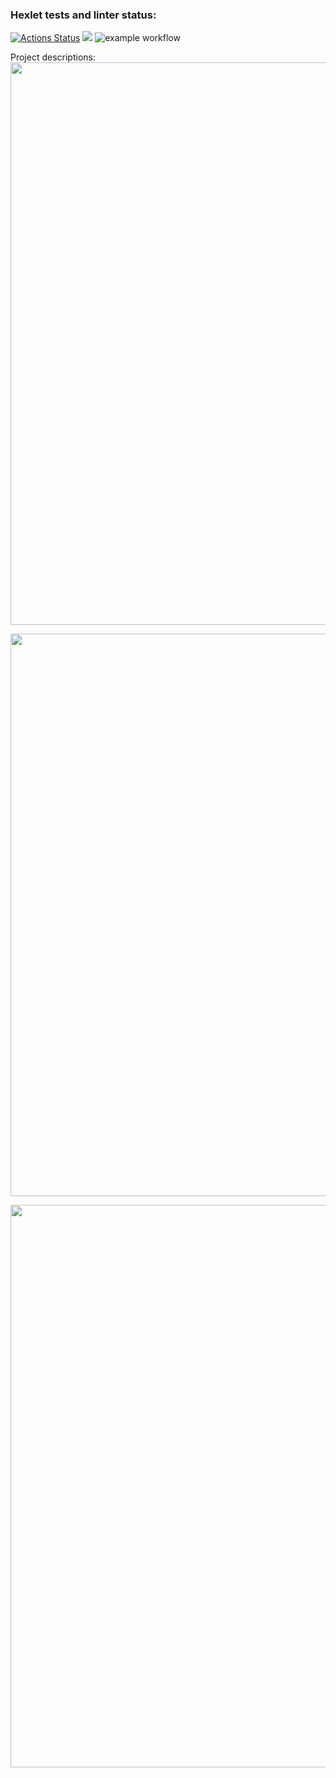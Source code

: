 ### Hexlet tests and linter status:
[![Actions Status](https://github.com/Dbeklemyshev/java-project-lvl1/workflows/hexlet-check/badge.svg)](https://github.com/Dbeklemyshev/java-project-lvl1/actions)
<a href="https://codeclimate.com/github/codeclimate/codeclimate/maintainability"><img src="https://api.codeclimate.com/v1/badges/a99a88d28ad37a79dbf6/maintainability" /></a>
![example workflow](https://github.com/github/docs/actions/workflows/main.yml/badge.svg)

Project descriptions:
<a href="https://asciinema.org/a/42odmw6ILw82ndsMLqcb2cjCI?autoplay=1"><img src="https://asciinema.org/a/42odmw6ILw82ndsMLqcb2cjCI.png" width="900"/></a>

<a href="https://asciinema.org/a/5UGet3xIf1DuwfMbmbyb2kvk1?autoplay=1"><img src="https://asciinema.org/a/5UGet3xIf1DuwfMbmbyb2kvk1.png" width="900"/></a>

<a href="https://asciinema.org/a/0tBqwaMLhfJcHa82A73M7TY8N?autoplay=1"><img src="https://asciinema.org/a/0tBqwaMLhfJcHa82A73M7TY8N.png" width="900"/></a>